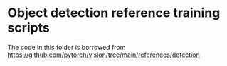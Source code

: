 # Object detection reference training scripts

The code in this folder is borrowed from https://github.com/pytorch/vision/tree/main/references/detection
